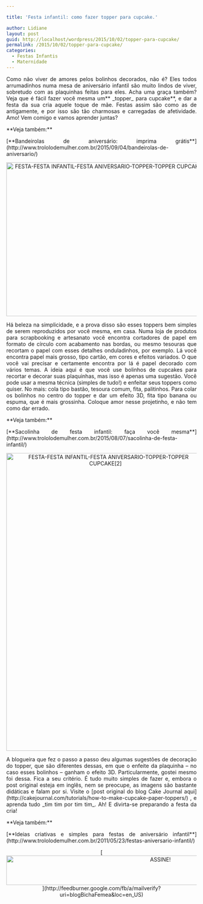 ```yaml
---

title: 'Festa infantil: como fazer topper para cupcake.'

author: Lidiane
layout: post
guid: http://localhost/wordpress/2015/10/02/topper-para-cupcake/
permalink: /2015/10/02/topper-para-cupcake/
categories:
  - Festas Infantis
  - Maternidade
---
```

<p align="justify">
  Como não viver de amores pelos bolinhos decorados, não é? Eles todos arrumadinhos numa mesa de aniversário infantil são muito lindos de viver, sobretudo com as plaquinhas feitas para eles. Acha uma graça também? Veja que é fácil fazer você mesma um** _topper_ para cupcake**, e dar a festa da sua cria aquele toque de mãe. Festas assim são como as de antigamente, e por isso são tão charmosas e carregadas de afetividade. Amo! Vem comigo e vamos aprender juntas?
</p>

<p align="justify">
  **Veja também:**
</p>

<p align="justify">
  [**Bandeirolas de aniversário: imprima grátis**](http://www.trololodemulher.com.br/2015/09/04/bandeirolas-de-aniversario/) 
</p>

<p align="center">
  <a href="http://www.trololodemulher.com.br/blog/wp-content/uploads/2015/10/FESTA-FESTA-INFANTIL-FESTA-ANIVERSARIO-TOPPER-TOPPER-CUPCAKE.jpg"><img class="alignnone size-full wp-image-11539" src="http://www.trololodemulher.com.br/blog/wp-content/uploads/2015/10/FESTA-FESTA-INFANTIL-FESTA-ANIVERSARIO-TOPPER-TOPPER-CUPCAKE.jpg" alt="FESTA-FESTA INFANTIL-FESTA ANIVERSARIO-TOPPER-TOPPER CUPCAKE" width="525" height="407" /></a>
</p>

<p align="justify">
  Há beleza na simplicidade, e a prova disso são esses toppers bem simples de serem reproduzidos por você mesma, em casa. Numa loja de produtos para scrapbooking e artesanato você encontra cortadores de papel em formato de círculo com acabamento nas bordas, ou mesmo tesouras que recortam o papel com esses detalhes onduladinhos, por exemplo. Lá você encontra papel mais grosso, tipo cartão, em cores e efeitos variados. O que você vai precisar e certamente encontra por lá é papel decorado com vários temas. A ideia aqui é que você use bolinhos de cupcakes para recortar e decorar suas plaquinhas, mas isso é apenas uma sugestão. Você pode usar a mesma técnica (simples de tudo!) e enfeitar seus toppers como quiser. No mais: cola tipo bastão, tesoura comum, fita, palitinhos. Para colar os bolinhos no centro do topper e dar um efeito 3D, fita tipo banana ou espuma, que é mais grossinha. Coloque amor nesse projetinho, e não tem como dar errado.
</p>

<p align="justify">
  **Veja também:**
</p>

<p align="justify">
  [**Sacolinha de festa infantil: faça você mesma**](http://www.trololodemulher.com.br/2015/08/07/sacolinha-de-festa-infantil/) 
</p>

<p align="center">
  <a href="http://www.trololodemulher.com.br/blog/wp-content/uploads/2015/10/FESTA-FESTA-INFANTIL-FESTA-ANIVERSARIO-TOPPER-TOPPER-CUPCAKE2.jpg"><img class="alignnone size-full wp-image-11540" src="http://www.trololodemulher.com.br/blog/wp-content/uploads/2015/10/FESTA-FESTA-INFANTIL-FESTA-ANIVERSARIO-TOPPER-TOPPER-CUPCAKE2.jpg" alt="FESTA-FESTA INFANTIL-FESTA ANIVERSARIO-TOPPER-TOPPER CUPCAKE[2]" width="525" height="788" /></a>
</p>

<p align="justify">
  A blogueira que fez o passo a passo deu algumas sugestões de decoração do topper, que são diferentes dessas, em que o enfeite da plaquinha – no caso esses bolinhos – ganham o efeito 3D. Particularmente, gostei mesmo foi dessa. Fica a seu critério. É tudo muito simples de fazer e, embora o post original esteja em inglês, nem se preocupe, as imagens são bastante didáticas e falam por si. Visite o [post original do blog Cake Journal aqui](http://cakejournal.com/tutorials/how-to-make-cupcake-paper-toppers/) , e aprenda tudo _tim tim por tim tim_. Ah! E divirta-se preparando a festa da cria!
</p>

<p align="justify">
  **Veja também:**
</p>

<p align="justify">
  [**Ideias criativas e simples para festas de aniversário infantil**](http://www.trololodemulher.com.br/2011/05/23/festas-aniversario-infantil/) 
</p>

<p align="center">
  [<img class="alignnone size-full wp-image-10439" src="http://www.trololodemulher.com.br/blog/wp-content/uploads/2014/09/ASSINE.png" alt="ASSINE!" width="800" height="78" />](http://feedburner.google.com/fb/a/mailverify?uri=blogBichaFemea&loc=en_US) 
</p>

<p align="justify">